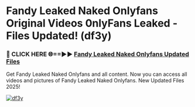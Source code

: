 # Fandy Leaked Naked Onlyfans Original Videos 0nlyFans Leaked - Files Updated! (df3y)

<h3>🔴 CLICK HERE 🌐==►► <a href="https://tinyurl.com/3hn5wdd3" rel="nofollow">Fandy Leaked Naked Onlyfans Updated Files</a></h3>

Get Fandy Leaked Naked Onlyfans and all content. Now you can access all videos and pictures of Fandy Leaked Naked Onlyfans. New Updated Files 2025!

[![df3y](https://i.imgur.com/4HnBqBT.gif)](https://tinyurl.com/3hn5wdd3)
